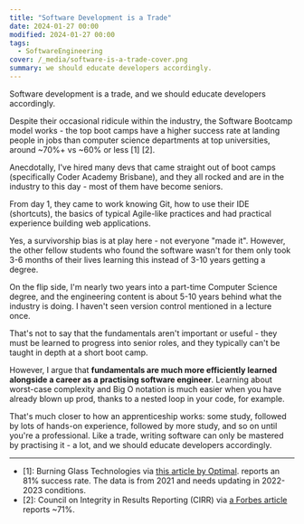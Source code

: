 ```yaml
---
title: "Software Development is a Trade"
date: 2024-01-27 00:00
modified: 2024-01-27 00:00
tags:
  - SoftwareEngineering
cover: /_media/software-is-a-trade-cover.png
summary: we should educate developers accordingly.
---
```


Software development is a trade, and we should educate developers accordingly.

Despite their occasional ridicule within the industry, the Software Bootcamp model works - the top boot camps have a higher success rate at landing people in jobs than computer science departments at top universities, around ~70%+ vs ~60% or less [1] [2].

Anecdotally, I've hired many devs that came straight out of boot camps (specifically Coder Academy Brisbane), and they all rocked and are in the industry to this day - most of them have become seniors.

From day 1, they came to work knowing Git, how to use their IDE (shortcuts), the basics of typical Agile-like practices and had practical experience building web applications.

Yes, a survivorship bias is at play here - not everyone "made it". However, the other fellow students who found the software wasn't for them only took 3-6 months of their lives learning this instead of 3-10 years getting a degree.

On the flip side, I'm nearly two years into a part-time Computer Science degree, and the engineering content is about 5-10 years behind what the industry is doing. I haven't seen version control mentioned in a lecture once.

That's not to say that the fundamentals aren't important or useful - they must be learned to progress into senior roles, and they typically can't be taught in depth at a short boot camp.

However, I argue that **fundamentals are much more efficiently learned alongside a career as a practising software engineer**. Learning about worst-case complexity and Big O notation is much easier when you have already blown up prod, thanks to a nested loop in your code, for example.

That's much closer to how an apprenticeship works: some study, followed by lots of hands-on experience, followed by more study, and so on until you're a professional. Like a trade, writing software can only be mastered by practising it - a lot, and we should educate developers accordingly.

---

* [1]: Burning Glass Technologies via [this article by Optimal](https://www.linkedin.com/pulse/new-data-shows-which-bootcamps-have-higher-tech-employment-). reports an 81% success rate. The data is from 2021 and needs updating in 2022-2023 conditions.
* [2]: Council on Integrity in Results Reporting (CIRR) via [a Forbes article](https://www.forbes.com/advisor/education/bootcamps-job-guarantee/#:~:text=Yes%2C%20it's%20realistic%20to%20get,placement%20and%20career%20outcomes%20data.) reports ~71%.